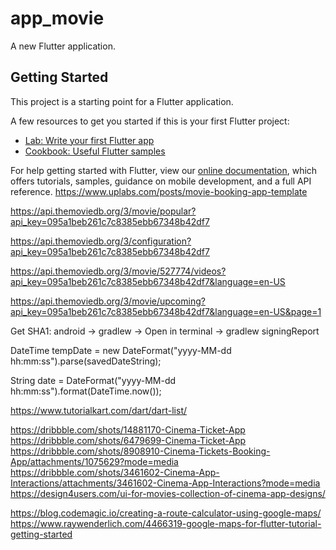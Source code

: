 # app_movie

A new Flutter application.

## Getting Started

This project is a starting point for a Flutter application.

A few resources to get you started if this is your first Flutter project:

- [Lab: Write your first Flutter app](https://flutter.dev/docs/get-started/codelab)
- [Cookbook: Useful Flutter samples](https://flutter.dev/docs/cookbook)

For help getting started with Flutter, view our
[online documentation](https://flutter.dev/docs), which offers tutorials,
samples, guidance on mobile development, and a full API reference.
https://www.uplabs.com/posts/movie-booking-app-template

https://api.themoviedb.org/3/movie/popular?api_key=095a1beb261c7c8385ebb67348b42df7

https://api.themoviedb.org/3/configuration?api_key=095a1beb261c7c8385ebb67348b42df7

https://api.themoviedb.org/3/movie/527774/videos?api_key=095a1beb261c7c8385ebb67348b42df7&language=en-US


https://api.themoviedb.org/3/movie/upcoming?api_key=095a1beb261c7c8385ebb67348b42df7&language=en-US&page=1

Get SHA1: android -> gradlew -> Open in terminal ->  gradlew signingReport


DateTime tempDate = new DateFormat("yyyy-MM-dd hh:mm:ss").parse(savedDateString);

String date = DateFormat("yyyy-MM-dd hh:mm:ss").format(DateTime.now());

https://www.tutorialkart.com/dart/dart-list/

https://dribbble.com/shots/14881170-Cinema-Ticket-App
https://dribbble.com/shots/6479699-Cinema-Ticket-App
https://dribbble.com/shots/8908910-Cinema-Tickets-Booking-App/attachments/1075629?mode=media
https://dribbble.com/shots/3461602-Cinema-App-Interactions/attachments/3461602-Cinema-App-Interactions?mode=media
https://design4users.com/ui-for-movies-collection-of-cinema-app-designs/

https://blog.codemagic.io/creating-a-route-calculator-using-google-maps/
https://www.raywenderlich.com/4466319-google-maps-for-flutter-tutorial-getting-started


